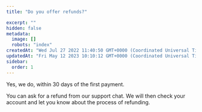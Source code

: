 ```yaml
---
title: "Do you offer refunds?"

excerpt: ""
hidden: false
metadata: 
  image: []
  robots: "index"
createdAt: "Wed Jul 27 2022 11:40:50 GMT+0000 (Coordinated Universal Time)"
updatedAt: "Fri May 12 2023 10:10:12 GMT+0000 (Coordinated Universal Time)"
sidebar:
  order: 1
---
```

Yes, we do, within 30 days of the first payment.

You can ask for a refund from our support chat. We will then check your account and let you know about the process of refunding.
